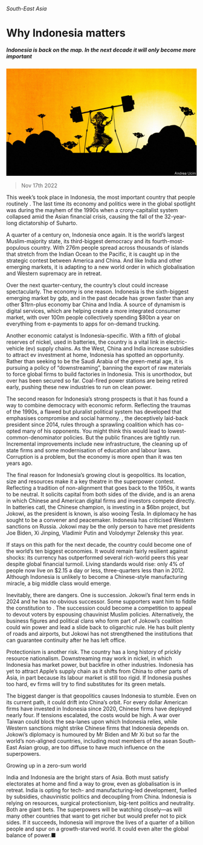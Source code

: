 ###### South-East Asia

# Why Indonesia matters 

##### Indonesia is back on the map. In the next decade it will only become more important 

![image](images/20221119_LDD002.jpg) 

> Nov 17th 2022 

This week’s  took place in Indonesia, the most important country that people routinely . The last time its economy and politics were in the global spotlight was during the mayhem of the 1990s when a crony-capitalist system collapsed amid the Asian financial crisis, causing the fall of the 32-year-long dictatorship of Suharto. 

A quarter of a century on, Indonesia  once again. It is the world’s largest Muslim-majority state, its third-biggest democracy and its fourth-most-populous country. With 276m people spread across thousands of islands that stretch from the Indian Ocean to the Pacific, it is caught up in the strategic contest between America and China. And like India and other emerging markets, it is adapting to a new world order in which globalisation and Western supremacy are in retreat.

Over the next quarter-century, the country’s clout could increase spectacularly. The economy is one reason. Indonesia is the sixth-biggest emerging market by gdp, and in the past decade has grown faster than any other $1trn-plus economy bar China and India. A source of dynamism is digital services, which are helping create a more integrated consumer market, with over 100m people collectively spending $80bn a year on everything from e-payments to apps for on-demand trucking.

Another economic catalyst is Indonesia-specific. With a fifth of global reserves of nickel, used in batteries, the country is a vital link in electric-vehicle (ev) supply chains. As the West, China and India increase subsidies to attract ev investment at home, Indonesia has spotted an opportunity. Rather than seeking to be the Saudi Arabia of the green-metal age, it is pursuing a policy of “downstreaming”, banning the export of raw materials to force global firms to build factories in Indonesia. This is unorthodox, but over  has been secured so far. Coal-fired power stations are being retired early, pushing these new industries to run on clean power.

The second reason for Indonesia’s strong prospects is that it has found a way to combine democracy with economic reform. Reflecting the traumas of the 1990s, a flawed but pluralist political system has developed that emphasises compromise and social harmony. , the deceptively laid-back president since 2014, rules through a sprawling coalition which has co-opted many of his opponents. You might think this would lead to lowest-common-denominator policies. But the public finances are tightly run. Incremental improvements include new infrastructure, the cleaning up of state firms and some modernisation of education and labour laws. Corruption is a problem, but the economy is more open than it was ten years ago.

The final reason for Indonesia’s growing clout is geopolitics. Its location, size and resources make it a key theatre in the superpower contest. Reflecting a tradition of non-alignment that goes back to the 1950s, it wants to be neutral. It solicits capital from both sides of the divide, and is an arena in which Chinese and American digital firms and investors compete directly. In batteries catl, the Chinese champion, is investing in a $6bn project, but Jokowi, as the president is known, is also wooing Tesla. In diplomacy he has sought to be a convener and peacemaker. Indonesia has criticised Western sanctions on Russia. Jokowi may be the only person to have met presidents Joe Biden, Xi Jinping, Vladimir Putin and Volodymyr Zelensky this year. 

If  stays on this path for the next decade, the country could become one of the world’s ten biggest economies. It would remain fairly resilient against shocks: its currency has outperformed several rich-world peers this year despite global financial turmoil. Living standards would rise: only 4% of people now live on $2.15 a day or less, three-quarters less than in 2012. Although Indonesia is unlikely to become a Chinese-style manufacturing miracle, a big middle class would emerge.

Inevitably, there are dangers. One is succession. Jokowi’s final term ends in 2024 and he has no obvious successor. Some supporters want him to fiddle the constitution to . The succession could become a competition to appeal to devout voters by espousing chauvinist Muslim policies. Alternatively, the business figures and political clans who form part of Jokowi’s coalition could win power and lead a slide back to oligarchic rule. He has built plenty of roads and airports, but Jokowi has not strengthened the institutions that can guarantee continuity after he has left office.

Protectionism is another risk. The country has a long history of prickly resource nationalism. Downstreaming may work in nickel, in which Indonesia has market power, but backfire in other industries. Indonesia has yet to attract Apple’s supply chain as it shifts from China to other parts of Asia, in part because its labour market is still too rigid. If Indonesia pushes too hard, ev firms will try to find substitutes for its green metals. 

The biggest danger is that geopolitics causes Indonesia to stumble. Even on its current path, it could drift into China’s orbit. For every dollar American firms have invested in Indonesia since 2020, Chinese firms have deployed nearly four. If tensions escalated, the costs would be high. A war over Taiwan could block the sea-lanes upon which Indonesia relies, while Western sanctions might strike Chinese firms that Indonesia depends on. Jokowi’s diplomacy is humoured by Mr Biden and Mr Xi but so far the world’s non-aligned countries, including most members of the asean South-East Asian group, are too diffuse to have much influence on the superpowers.

Growing up in a zero-sum world

India and Indonesia are the bright stars of Asia. Both must satisfy electorates at home and find a way to grow, even as globalisation is in retreat. India is opting for tech- and manufacturing-led development, fuelled by subsidies, chauvinistic politics and decoupling from China. Indonesia is relying on resources, surgical protectionism, big-tent politics and neutrality. Both are giant bets. The superpowers will be watching closely—as will many other countries that want to get richer but would prefer not to pick sides. If it succeeds, Indonesia will improve the lives of a quarter of a billion people and spur on a growth-starved world. It could even alter the global balance of power.■


